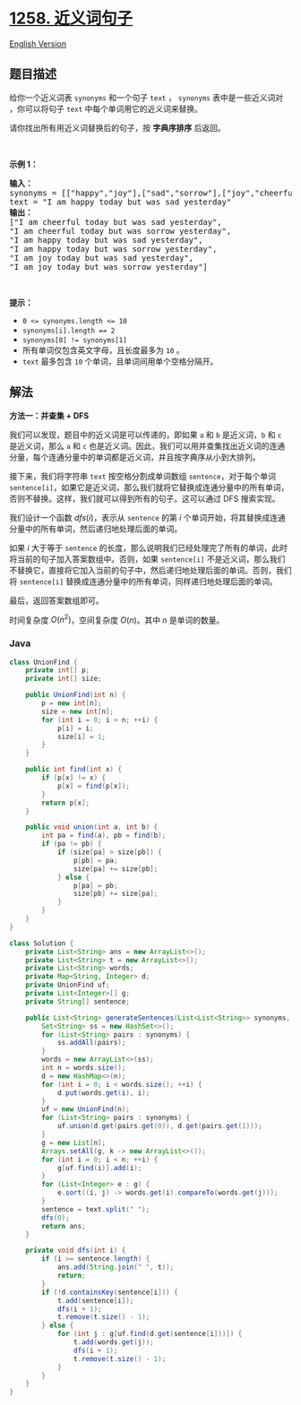 # [1258. 近义词句子](https://leetcode.cn/problems/synonymous-sentences)

[English Version](/solution/1200-1299/1258.Synonymous%20Sentences/README_EN.md)

## 题目描述

<p>给你一个近义词表&nbsp;<code>synonyms</code> 和一个句子&nbsp;<code>text</code>&nbsp;，&nbsp;<code>synonyms</code> 表中是一些近义词对 ，你可以将句子&nbsp;<code>text</code> 中每个单词用它的近义词来替换。</p>

<p>请你找出所有用近义词替换后的句子，按&nbsp;<strong>字典序排序</strong>&nbsp;后返回。</p>

<p>&nbsp;</p>

<p><strong>示例 1：</strong></p>

<pre>
<strong>输入：
</strong>synonyms = [[&quot;happy&quot;,&quot;joy&quot;],[&quot;sad&quot;,&quot;sorrow&quot;],[&quot;joy&quot;,&quot;cheerful&quot;]],
text = &quot;I am happy today but was sad yesterday&quot;
<strong>输出：
</strong>[&quot;I am cheerful today but was sad yesterday&quot;,
&quot;I am cheerful today but was sorrow yesterday&quot;,
&quot;I am happy today but was sad yesterday&quot;,
&quot;I am happy today but was sorrow yesterday&quot;,
&quot;I am joy today but was sad yesterday&quot;,
&quot;I am joy today but was sorrow yesterday&quot;]
</pre>

<p>&nbsp;</p>

<p><strong>提示：</strong></p>

<ul>
	<li><code>0 &lt;=&nbsp;synonyms.length &lt;= 10</code></li>
	<li><code>synonyms[i].length == 2</code></li>
	<li><code>synonyms[0] != synonyms[1]</code></li>
	<li>所有单词仅包含英文字母，且长度最多为&nbsp;<code>10</code> 。</li>
	<li><code>text</code>&nbsp;最多包含&nbsp;<code>10</code> 个单词，且单词间用单个空格分隔开。</li>
</ul>

## 解法

**方法一：并查集 + DFS**

我们可以发现，题目中的近义词是可以传递的，即如果 `a` 和 `b` 是近义词，`b` 和 `c` 是近义词，那么 `a` 和 `c` 也是近义词。因此，我们可以用并查集找出近义词的连通分量，每个连通分量中的单词都是近义词，并且按字典序从小到大排列。

接下来，我们将字符串 `text` 按空格分割成单词数组 `sentence`，对于每个单词 `sentence[i]`，如果它是近义词，那么我们就将它替换成连通分量中的所有单词，否则不替换。这样，我们就可以得到所有的句子。这可以通过 DFS 搜索实现。

我们设计一个函数 $dfs(i)$，表示从 `sentence` 的第 $i$ 个单词开始，将其替换成连通分量中的所有单词，然后递归地处理后面的单词。

如果 $i$ 大于等于 `sentence` 的长度，那么说明我们已经处理完了所有的单词，此时将当前的句子加入答案数组中。否则，如果 `sentence[i]` 不是近义词，那么我们不替换它，直接将它加入当前的句子中，然后递归地处理后面的单词。否则，我们将 `sentence[i]` 替换成连通分量中的所有单词，同样递归地处理后面的单词。

最后，返回答案数组即可。

时间复杂度 $O(n^2)$，空间复杂度 $O(n)$。其中 $n$ 是单词的数量。

### **Java**

```java
class UnionFind {
    private int[] p;
    private int[] size;

    public UnionFind(int n) {
        p = new int[n];
        size = new int[n];
        for (int i = 0; i < n; ++i) {
            p[i] = i;
            size[i] = 1;
        }
    }

    public int find(int x) {
        if (p[x] != x) {
            p[x] = find(p[x]);
        }
        return p[x];
    }

    public void union(int a, int b) {
        int pa = find(a), pb = find(b);
        if (pa != pb) {
            if (size[pa] > size[pb]) {
                p[pb] = pa;
                size[pa] += size[pb];
            } else {
                p[pa] = pb;
                size[pb] += size[pa];
            }
        }
    }
}

class Solution {
    private List<String> ans = new ArrayList<>();
    private List<String> t = new ArrayList<>();
    private List<String> words;
    private Map<String, Integer> d;
    private UnionFind uf;
    private List<Integer>[] g;
    private String[] sentence;

    public List<String> generateSentences(List<List<String>> synonyms, String text) {
        Set<String> ss = new HashSet<>();
        for (List<String> pairs : synonyms) {
            ss.addAll(pairs);
        }
        words = new ArrayList<>(ss);
        int n = words.size();
        d = new HashMap<>(n);
        for (int i = 0; i < words.size(); ++i) {
            d.put(words.get(i), i);
        }
        uf = new UnionFind(n);
        for (List<String> pairs : synonyms) {
            uf.union(d.get(pairs.get(0)), d.get(pairs.get(1)));
        }
        g = new List[n];
        Arrays.setAll(g, k -> new ArrayList<>());
        for (int i = 0; i < n; ++i) {
            g[uf.find(i)].add(i);
        }
        for (List<Integer> e : g) {
            e.sort((i, j) -> words.get(i).compareTo(words.get(j)));
        }
        sentence = text.split(" ");
        dfs(0);
        return ans;
    }

    private void dfs(int i) {
        if (i >= sentence.length) {
            ans.add(String.join(" ", t));
            return;
        }
        if (!d.containsKey(sentence[i])) {
            t.add(sentence[i]);
            dfs(i + 1);
            t.remove(t.size() - 1);
        } else {
            for (int j : g[uf.find(d.get(sentence[i]))]) {
                t.add(words.get(j));
                dfs(i + 1);
                t.remove(t.size() - 1);
            }
        }
    }
}
```
